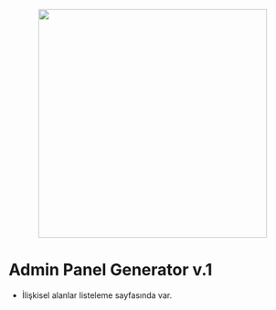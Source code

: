 <p align="center"><img src="https://res.cloudinary.com/dtfbvvkyp/image/upload/v1566331377/laravel-logolockup-cmyk-red.svg" width="400"></p>

# Admin Panel Generator v.1
- İlişkisel alanlar listeleme sayfasında var.


